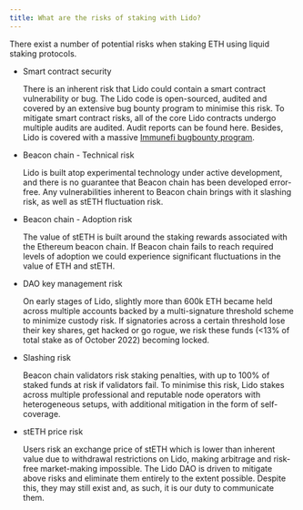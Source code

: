 ```yaml
---
title: What are the risks of staking with Lido?
---
```


There exist a number of potential risks when staking ETH using liquid staking protocols.

- Smart contract security

  There is an inherent risk that Lido could contain a smart contract vulnerability or bug. The Lido code is open-sourced, audited and covered by an extensive bug bounty program to minimise this risk. To mitigate smart contract risks, all of the core Lido contracts undergo multiple audits are audited. Audit reports can be found here. Besides, Lido is covered with a massive [Immunefi bugbounty program](https://immunefi.com/bounty/lido/).

- Beacon chain - Technical risk

  Lido is built atop experimental technology under active development, and there is no guarantee that Beacon chain has been developed error-free. Any vulnerabilities inherent to Beacon chain brings with it slashing risk, as well as stETH fluctuation risk.

- Beacon chain - Adoption risk

  The value of stETH is built around the staking rewards associated with the Ethereum beacon chain. If Beacon chain fails to reach required levels of adoption we could experience significant fluctuations in the value of ETH and stETH.

- DAO key management risk

  On early stages of Lido, slightly more than 600k ETH became held across multiple accounts backed by a multi-signature threshold scheme to minimize custody risk. If signatories across a certain threshold lose their key shares, get hacked or go rogue, we risk these funds (<13% of total stake as of October 2022) becoming locked.

- Slashing risk

  Beacon chain validators risk staking penalties, with up to 100% of staked funds at risk if validators fail. To minimise this risk, Lido stakes across multiple professional and reputable node operators with heterogeneous setups, with additional mitigation in the form of self-coverage.

- stETH price risk

  Users risk an exchange price of stETH which is lower than inherent value due to withdrawal restrictions on Lido, making arbitrage and risk-free market-making impossible. The Lido DAO is driven to mitigate above risks and eliminate them entirely to the extent possible. Despite this, they may still exist and, as such, it is our duty to communicate them.
